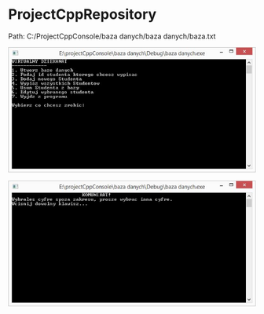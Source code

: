 # ProjectCppRepository

Path: C:/ProjectCppConsole/baza danych/baza danych/baza.txt

<p align="center"><img src="https://github.com/wojcikpawel/ProjectCppRepository/blob/main/Images/img.jpg" width="700px" /></p>
<p align="center"><img src="https://github.com/wojcikpawel/ProjectCppRepository/blob/main/Images/komunikat.jpg" width="700px" /></p>

